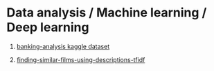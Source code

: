 # Data analysis / Machine learning / Deep learning

1. [banking-analysis kaggle dataset](https://www.kaggle.com/prakharrathi25/banking-dataset-marketing-targets)

2. [finding-similar-films-using-descriptions-tfidf](https://www.kaggle.com/shivamb/netflix-shows)